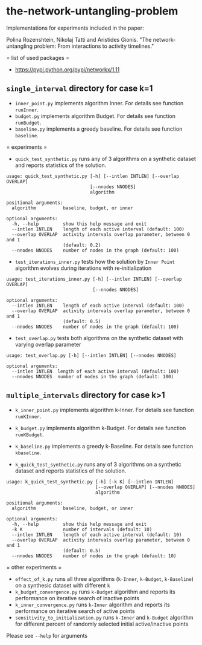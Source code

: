 # the-network-untangling-problem
Implementations for experiments included in the paper:

Polina Rozenshtein, Nikolaj Tatti and Aristides Gionis. "The network-untangling problem: From interactions to activity timelines."

= list of used packages =
* https://pypi.python.org/pypi/networkx/1.11

## `single_interval` directory for case k=1

* `inner_point.py` implements algorithm Inner. For details see function `runInner`.
* `budget.py` implements algorithm Budget. For details see function `runBudget`.
* `baseline.py` implements a greedy baseline. For details see function `baseline`.

= experiments =
* `quick_test_synthetic.py` runs any of 3 algorithms on a synthetic dataset and reports statistics of the solution.
```
usage: quick_test_synthetic.py [-h] [--intlen INTLEN] [--overlap OVERLAP]
                               [--nnodes NNODES]
                               algorithm

positional arguments:
  algorithm          baseline, budget, or inner

optional arguments:
  -h, --help         show this help message and exit
  --intlen INTLEN    length of each active interval (default: 100)
  --overlap OVERLAP  activity intervals overlap parameter, between 0 and 1
                     (default: 0.2)
  --nnodes NNODES    number of nodes in the graph (default: 100)
```

* `test_iterations_inner.py` tests how the solution by `Inner Point` algorithm evolves during iterations with re-initialization
```
usage: test_iterations_inner.py [-h] [--intlen INTLEN] [--overlap OVERLAP]
                                [--nnodes NNODES]

optional arguments:
  --intlen INTLEN    length of each active interval (default: 100)
  --overlap OVERLAP  activity intervals overlap parameter, between 0 and 1
                     (default: 0.5)
  --nnodes NNODES    number of nodes in the graph (default: 100)
```
* `test_overlap.py` tests both algorithms on the synthetic dataset with varying overlap parameter
```
usage: test_overlap.py [-h] [--intlen INTLEN] [--nnodes NNODES]

optional arguments:
  --intlen INTLEN  length of each active interval (default: 100)
  --nnodes NNODES  number of nodes in the graph (default: 100)
```

## `multiple_intervals` directory for case k>1

* `k_inner_point.py` implements algorithm k-Inner. For details see function `runKInner`.
* `k_budget.py` implements algorithm k-Budget. For details see function `runKBudget`.
* `k_baseline.py` implements a greedy k-Baseline. For details see function `kbaseline`.

* `k_quick_test_synthetic.py` runs any of 3 algorithms on a synthetic dataset and reports statistics of the solution.
```
usage: k_quick_test_synthetic.py [-h] [-k K] [--intlen INTLEN]
                                 [--overlap OVERLAP] [--nnodes NNODES]
                                 algorithm

positional arguments:
  algorithm          baseline, budget, or inner

optional arguments:
  -h, --help         show this help message and exit
  -k K               number of intervals (default: 10)
  --intlen INTLEN    length of each active interval (default: 10)
  --overlap OVERLAP  activity intervals overlap parameter, between 0 and 1
                     (default: 0.5)
  --nnodes NNODES    number of nodes in the graph (default: 10)
```

= other experiments =
* `effect_of_k.py` runs all three algorithms (`k-Inner`, `k-Budget`, `k-Baseline`) on a synthesic dataset with different `k`
* `k_budget_convergence.py` runs `k-Budget` algorithm and reports its performance on iterative search of inactive points 
* `k_inner_convergence.py` runs `k-Inner` algorithm and reports its performance on iterative search of active points 
* `sensitivity_to_initialization.py` runs `k-Inner` and `k-Budget` algorithm for different percent of randomly selected initial active/inactive points

Please see `--help` for arguments 

